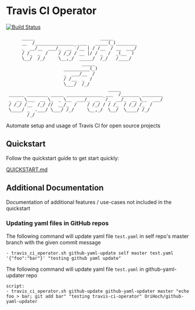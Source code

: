 # Travis CI Operator

[![Build Status](https://travis-ci.org/OriHoch/travis-ci-operator.svg?branch=master)](https://travis-ci.org/OriHoch/travis-ci-operator)

```
      _____                         _____
      __  /_______________ ____   _____(_)________
      _  __/__  ___/_  __ `/__ | / /__  / __  ___/
      / /_  _  /    / /_/ / __ |/ / _  /  _(__  )
      \__/  /_/     \__,_/  _____/  /_/   /____/
                             _____
                      __________(_)
                      _  ___/__  /
                      / /__  _  /
                      \___/  /_/
                                       _____
 ______ ________ _____ ______________ ___  /_______ ________
 _  __ \___  __ \_  _ \__  ___/_  __ `/_  __/_  __ \__  ___/
 / /_/ /__  /_/ //  __/_  /    / /_/ / / /_  / /_/ /_  /
 \____/ _  .___/ \___/ /_/     \__,_/  \__/  \____/ /_/
        /_/
```

Automate setup and usage of Travis CI for open source projects

## Quickstart

Follow the quickstart guide to get start quickly:

[QUICKSTART.md](QUICKSTART.md)


## Additional Documentation

Documentation of additional features / use-cases not included in the quickstart

### Updating yaml files in GitHub repos

The following command will update yaml file `test.yaml` in self repo's master branch with the given commit message

```
- travis_ci_operator.sh github-yaml-update self master test.yaml '{"foo":"bar"}' "testing github yaml update"
```

The following command will update yaml file `test.yaml` in github-yaml-updater repo

```
script:
- travis_ci_operator.sh github-update github-yaml-updater master "echo foo > bar; git add bar" "testing travis-ci-operator" OriHoch/github-yaml-updater
```
